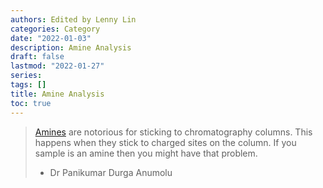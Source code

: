 ```yaml
---
authors: Edited by Lenny Lin
categories: Category
date: "2022-01-03"
description: Amine Analysis
draft: false
lastmod: "2022-01-27"
series: 
tags: []
title: Amine Analysis
toc: true
---
```




<!--more-->

> [Amines](https://www.researchgate.net/post/How_Triethilamine_works_on_a_compound_separation_in_a_reversed_phase_column_C182) are notorious for sticking to chromatography columns. This happens when they stick to charged sites on the column. If you sample is an amine then you might have that problem. 
> - Dr Panikumar Durga Anumolu

